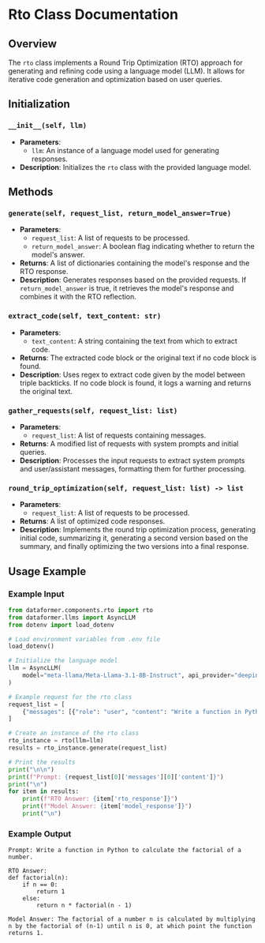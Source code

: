 # Rto Class Documentation

## Overview
The `rto` class implements a Round Trip Optimization (RTO) approach for generating and refining code using a language model (LLM). It allows for iterative code generation and optimization based on user queries.

## Initialization
### `__init__(self, llm)`
- **Parameters**:
  - `llm`: An instance of a language model used for generating responses.
- **Description**: Initializes the `rto` class with the provided language model.

## Methods

### `generate(self, request_list, return_model_answer=True)`
- **Parameters**:
  - `request_list`: A list of requests to be processed.
  - `return_model_answer`: A boolean flag indicating whether to return the model's answer.
- **Returns**: A list of dictionaries containing the model's response and the RTO response.
- **Description**: Generates responses based on the provided requests. If `return_model_answer` is true, it retrieves the model's response and combines it with the RTO reflection.

### `extract_code(self, text_content: str)`
- **Parameters**:
  - `text_content`: A string containing the text from which to extract code.
- **Returns**: The extracted code block or the original text if no code block is found.
- **Description**: Uses regex to extract code given by the model between triple backticks. If no code block is found, it logs a warning and returns the original text.

### `gather_requests(self, request_list: list)`
- **Parameters**:
  - `request_list`: A list of requests containing messages.
- **Returns**: A modified list of requests with system prompts and initial queries.
- **Description**: Processes the input requests to extract system prompts and user/assistant messages, formatting them for further processing.

### `round_trip_optimization(self, request_list: list) -> list`
- **Parameters**:
  - `request_list`: A list of requests to be processed.
- **Returns**: A list of optimized code responses.
- **Description**: Implements the round trip optimization process, generating initial code, summarizing it, generating a second version based on the summary, and finally optimizing the two versions into a final response.

## Usage Example

### Example Input
```python
from dataformer.components.rto import rto
from dataformer.llms import AsyncLLM
from dotenv import load_dotenv

# Load environment variables from .env file
load_dotenv()

# Initialize the language model
llm = AsyncLLM(
    model="meta-llama/Meta-Llama-3.1-8B-Instruct", api_provider="deepinfra"
)

# Example request for the rto class
request_list = [
    {"messages": [{"role": "user", "content": "Write a function in Python to calculate the factorial of a number."}]} 
]

# Create an instance of the rto class
rto_instance = rto(llm=llm)
results = rto_instance.generate(request_list)

# Print the results
print("\n\n")
print(f"Prompt: {request_list[0]['messages'][0]['content']}")
print("\n")
for item in results:
    print(f"RTO Answer: {item['rto_response']}")
    print(f"Model Answer: {item['model_response']}")
    print("\n")
```

### Example Output
```
Prompt: Write a function in Python to calculate the factorial of a number.

RTO Answer: 
def factorial(n):
    if n == 0:
        return 1
    else:
        return n * factorial(n - 1)

Model Answer: The factorial of a number n is calculated by multiplying n by the factorial of (n-1) until n is 0, at which point the function returns 1.
```

